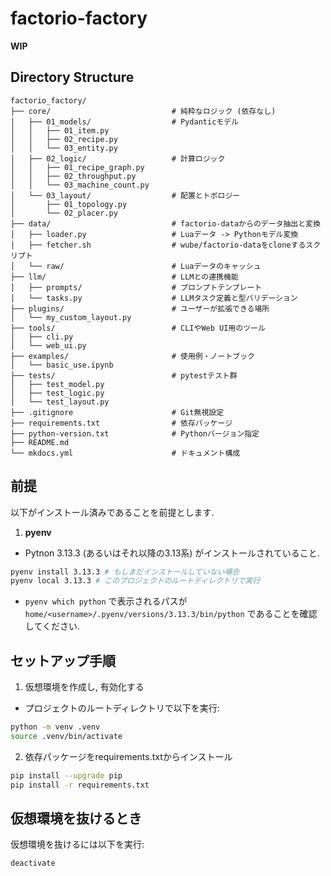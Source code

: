 # factorio-factory

**WIP**

## Directory Structure

```
factorio_factory/
├── core/                           # 純粋なロジック (依存なし)
│   ├── 01_models/                  # Pydanticモデル
│   │   ├── 01_item.py
│   │   ├── 02_recipe.py
│   │   └── 03_entity.py
│   ├── 02_logic/                   # 計算ロジック
│   │   ├── 01_recipe_graph.py
│   │   ├── 02_throughput.py
│   │   └── 03_machine_count.py
│   └── 03_layout/                  # 配置とトポロジー
│       ├── 01_topology.py
│       └── 02_placer.py
├── data/                           # factorio-dataからのデータ抽出と変換
│   ├── loader.py                   # Luaデータ -> Pythonモデル変換
│   ├── fetcher.sh                  # wube/factorio-dataをcloneするスクリプト
│   └── raw/                        # Luaデータのキャッシュ
├── llm/                            # LLMとの連携機能
│   ├── prompts/                    # プロンプトテンプレート
│   └── tasks.py                    # LLMタスク定義と型バリデーション
├── plugins/                        # ユーザーが拡張できる場所
│   └── my_custom_layout.py
├── tools/                          # CLIやWeb UI用のツール
│   ├── cli.py
│   └── web_ui.py
├── examples/                       # 使用例・ノートブック
│   └── basic_use.ipynb
├── tests/                          # pytestテスト群
│   ├── test_model.py
│   ├── test_logic.py
│   └── test_layout.py
├── .gitignore                      # Git無視設定
├── requirements.txt                # 依存パッケージ
├── python-version.txt              # Pythonバージョン指定
├── README.md
└── mkdocs.yml                      # ドキュメント構成
```

## 前提
以下がインストール済みであることを前提とします.
1. **pyenv**
  - Pytnon 3.13.3 (あるいはそれ以降の3.13系) がインストールされていること.
  ```sh
  pyenv install 3.13.3 # もしまだインストールしていない場合
  pyenv local 3.13.3 # このプロジェクトのルートディレクトリで実行
  ```
  - `pyenv which python` で表示されるパスが `home/<username>/.pyenv/versions/3.13.3/bin/python` であることを確認してください.

## セットアップ手順
1. 仮想環境を作成し, 有効化する
  - プロジェクトのルートディレクトリで以下を実行:
  ```bash
  python -m venv .venv
  source .venv/bin/activate
  ```

2. 依存パッケージをrequirements.txtからインストール
  ```sh
  pip install --upgrade pip
  pip install -r requirements.txt
  ```
  
## 仮想環境を抜けるとき
仮想環境を抜けるには以下を実行:
```bash
deactivate
```
